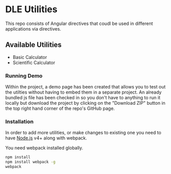 # DLE Utilities
This repo consists of Angular directives that coudl be used in different applications via directives. 

## Available Utilities

  - Basic Calculator  <calculator></calculator>
  - Scientific Calculator <scientific-calculator></scientific-calculator>

### Running Demo

Within the project, a demo page has been created that allows you to test out the utilties without having to embed them in a separate project.  An already bundled js file has been checked in so you don't have to anything to run it locally but download the project by clicking on the "Download ZIP" button in the top right hand corner of the repo's GitHub page.


### Installation
In order to add more utilities, or make changes to existing one you need to have [Node.js](https://nodejs.org/) v4+ along with webpack.

You need webpack installed globally.

```sh
npm install
npm install webpack -g
webpack
```